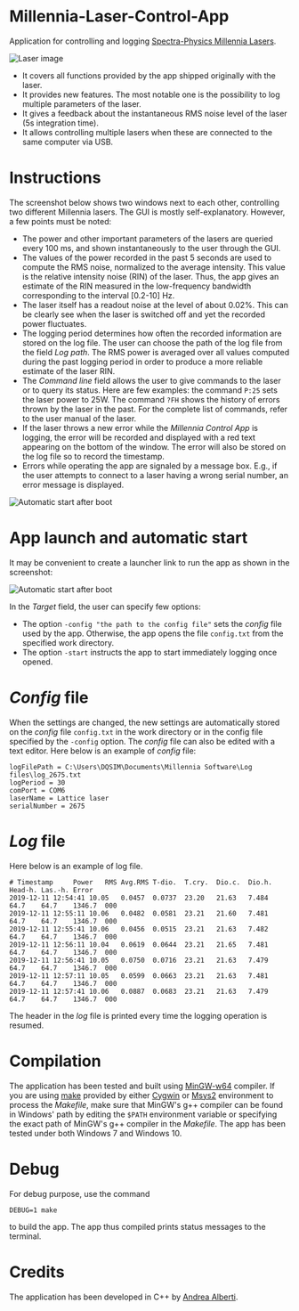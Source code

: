 # Millennia-Laser-Control-App
Application for controlling and logging [Spectra-Physics Millennia Lasers](https://www.spectra-physics.com/f/millennia-ev-cw-dpss-laser).

![Laser image](https://raw.githubusercontent.com/alberti42/Millennia-Laser-Control-App/main/screenshots/Millennia_laser.png)

* It covers all functions provided by the app shipped originally with the laser.
* It provides new features. The most notable one is the possibility to log multiple parameters of the laser.
* It gives a feedback about the instantaneous RMS noise level of the laser (5s integration time).
* It allows controlling multiple lasers when these are connected to the same computer via USB.

# Instructions

The screenshot below shows two windows next to each other, controlling two different Millennia lasers. The GUI is mostly self-explanatory. However, a few points must be noted:

* The power and other important parameters of the lasers are queried every 100 ms, and shown instantaneously to the user through the GUI.
* The values of the power recorded in the past 5 seconds are used to compute the RMS noise, normalized to the average intensity. This value is the relative intensity noise (RIN) of the laser. Thus, the app gives an estimate of the RIN measured in the low-frequency bandwidth corresponding to the interval [0.2-10] Hz.
* The laser itself has a readout noise at the level of about 0.02%. This can be clearly see when the laser is switched off and yet the recorded power fluctuates.
* The logging period determines how often the recorded information are stored on the log file. The user can choose the path of the log file from the field *Log path*. The RMS power is averaged over all values computed during the past logging period in order to produce a more reliable estimate of the laser RIN.
* The *Command line* field allows the user to give commands to the laser or to query its status. Here are few examples: the command `P:25` sets the laser power to 25W. The command `?FH` shows the history of errors thrown by the laser in the past. For the complete list of commands, refer to the user manual of the laser.
* If the laser throws a new error while the *Millennia Control App* is logging, the error will be recorded and displayed with a red text appearing on the bottom of the window. The error will also be stored on the log file so to record the timestamp.
* Errors while operating the app are signaled by a message box. E.g., if the user attempts to connect to a laser having a wrong serial number, an error message is displayed.

![Automatic start after boot](https://raw.githubusercontent.com/alberti42/Millennia-Laser-Control-App/main/screenshots/Screenshot_Millennia_laser_control_app.png)


# App launch and automatic start

It may be convenient to create a launcher link to run the app as shown in the screenshot:

![Automatic start after boot](https://raw.githubusercontent.com/alberti42/Millennia-Laser-Control-App/main/screenshots/Autostart_Millennia_laser_control_app.png)


In the *Target* field, the user can specify few options:

* The option `-config "the path to the config file"` sets the *config* file used by the app. Otherwise, the app opens the file `config.txt` from the specified work directory.
* The option `-start` instructs the app to start immediately logging once opened.

# *Config* file

When the settings are changed, the new settings are automatically stored on the *config* file `config.txt` in the work directory or in the config file specified by the `-config` option. The *config* file can also be edited with a text editor. Here below is an example of *config* file:

```
logFilePath = C:\Users\DQSIM\Documents\Millennia Software\Log files\log_2675.txt
logPeriod = 30
comPort = COM6
laserName = Lattice laser
serialNumber = 2675
```

# *Log* file

Here below is an example of log file.

```
# Timestamp		Power	RMS	Avg.RMS	T-dio.	T.cry.	Dio.c.	Dio.h.	Head-h.	Las.-h.	Error
2019-12-11 12:54:41	10.05	0.0457	0.0737	23.20	21.63	7.484	64.7	64.7	1346.7	000
2019-12-11 12:55:11	10.06	0.0482	0.0581	23.21	21.60	7.481	64.7	64.7	1346.7	000
2019-12-11 12:55:41	10.06	0.0456	0.0515	23.21	21.63	7.482	64.7	64.7	1346.7	000
2019-12-11 12:56:11	10.04	0.0619	0.0644	23.21	21.65	7.481	64.7	64.7	1346.7	000
2019-12-11 12:56:41	10.05	0.0750	0.0716	23.21	21.63	7.479	64.7	64.7	1346.7	000
2019-12-11 12:57:11	10.05	0.0599	0.0663	23.21	21.63	7.481	64.7	64.7	1346.7	000
2019-12-11 12:57:41	10.06	0.0887	0.0683	23.21	21.63	7.479	64.7	64.7	1346.7	000
```

The header in the *log* file is printed every time the logging operation is resumed.

# Compilation

The application has been tested and built using [MinGW-w64](https://www.mingw-w64.org/) compiler. If you are using [make](https://www.gnu.org/software/make/) provided by either [Cygwin](https://www.cygwin.com/) or [Msys2](https://www.msys2.org/) environment to process the *Makefile*, make sure that MinGW's g++ compiler can be found in Windows' path by editing the `$PATH` environment variable or specifying the exact path of MinGW's g++ compiler in the *Makefile*. The app has been tested under both Windows 7 and Windows 10.

# Debug

For debug purpose, use the command

```
DEBUG=1 make
```

to build the app. The app thus compiled prints status messages to the terminal.


# Credits

The application has been developed in C++ by [Andrea Alberti](http://quantum-technologies.iap.uni-bonn.de/alberti/).


